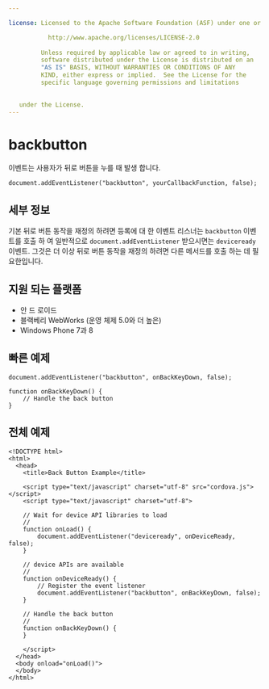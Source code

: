```yaml
---

license: Licensed to the Apache Software Foundation (ASF) under one or more contributor license agreements. See the NOTICE file distributed with this work for additional information regarding copyright ownership. The ASF licenses this file to you under the Apache License, Version 2.0 (the "License"); you may not use this file except in compliance with the License. You may obtain a copy of the License at

           http://www.apache.org/licenses/LICENSE-2.0
    
         Unless required by applicable law or agreed to in writing,
         software distributed under the License is distributed on an
         "AS IS" BASIS, WITHOUT WARRANTIES OR CONDITIONS OF ANY
         KIND, either express or implied.  See the License for the
         specific language governing permissions and limitations
    

   under the License.
---
```


# backbutton

이벤트는 사용자가 뒤로 버튼을 누를 때 발생 합니다.

    document.addEventListener("backbutton", yourCallbackFunction, false);
    

## 세부 정보

기본 뒤로 버튼 동작을 재정의 하려면 등록에 대 한 이벤트 리스너는 `backbutton` 이벤트를 호출 하 여 일반적으로 `document.addEventListener` 받으시면는 `deviceready` 이벤트. 그것은 더 이상 뒤로 버튼 동작을 재정의 하려면 다른 메서드를 호출 하는 데 필요한입니다.

## 지원 되는 플랫폼

*   안 드 로이드
*   블랙베리 WebWorks (운영 체제 5.0와 더 높은)
*   Windows Phone 7과 8

## 빠른 예제

    document.addEventListener("backbutton", onBackKeyDown, false);
    
    function onBackKeyDown() {
        // Handle the back button
    }
    

## 전체 예제

    <!DOCTYPE html>
    <html>
      <head>
        <title>Back Button Example</title>
    
        <script type="text/javascript" charset="utf-8" src="cordova.js"></script>
        <script type="text/javascript" charset="utf-8">
    
        // Wait for device API libraries to load
        //
        function onLoad() {
            document.addEventListener("deviceready", onDeviceReady, false);
        }
    
        // device APIs are available
        //
        function onDeviceReady() {
            // Register the event listener
            document.addEventListener("backbutton", onBackKeyDown, false);
        }
    
        // Handle the back button
        //
        function onBackKeyDown() {
        }
    
        </script>
      </head>
      <body onload="onLoad()">
      </body>
    </html>
